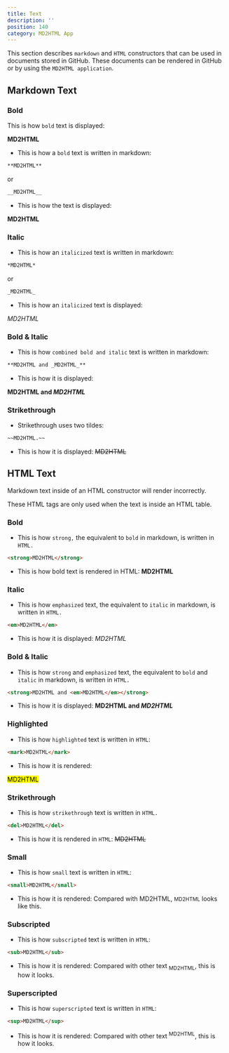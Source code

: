 ```yaml
---
title: Text
description: ''
position: 140
category: MD2HTML App
---
```


This section describes `markdown` and `HTML` constructors that can be used in documents stored in GitHub. These documents can be rendered in GitHub or by using the  `MD2HTML application`. 

## Markdown Text
### Bold
This is how `bold` text is displayed:

**MD2HTML**

* This is how a `bold` text is written in markdown:

```md
**MD2HTML**
```
or

```md
__MD2HTML__
```
* This is how the text is displayed:

__MD2HTML__

### Italic

* This is how an `italicized` text is written in markdown:

```md
*MD2HTML*
```
or

```md
_MD2HTML_
```

* This is how an `italicized` text is displayed:

_MD2HTML_

### Bold & Italic

* This is how `combined bold and italic` text is written in markdown:

```md
**MD2HTML and _MD2HTML_**
```
* This is how it is displayed:

**MD2HTML and _MD2HTML_**

### Strikethrough

* Strikethrough uses two tildes:

```md
~~MD2HTML.~~
```
* This is how it is displayed:
~~MD2HTML~~

## HTML Text

Markdown text inside of an HTML constructor will render incorrectly.

<alert type="warning">These HTML tags are only used when the text is inside an HTML table.</alert>

### Bold
* This is how `strong,` the equivalent to `bold` in markdown, is written in `HTML.`

```HTML
<strong>MD2HTML</strong>
```
* This is how bold text is rendered in HTML:
<strong>MD2HTML</strong>

### Italic 
* This is how `emphasized` text, the equivalent to `italic` in markdown, is written in `HTML.`

```HTML
<em>MD2HTML</em>
```
* This is how it is displayed:
<em>MD2HTML</em>

### Bold & Italic 
* This is how `strong` and `emphasized` text, the equivalent to `bold` and `italic` in markdown, is written in `HTML.`

```HTML
<strong>MD2HTML and <em>MD2HTML</em></strong>
```
* This is how it is displayed:
<strong>MD2HTML and <em>MD2HTML</em></strong>

### Highlighted
* This is how `highlighted` text is written in `HTML`:

```HTML
<mark>MD2HTML</mark>
```
* This is how it is rendered:

<mark>MD2HTML</mark>

### Strikethrough
* This is how `strikethrough` text is written in `HTML.`
```HTML
<del>MD2HTML</del>
```
* This is how it is rendered in `HTML`:
<del>MD2HTML</del>

### Small	
* This is how `small` text is written in `HTML`:
```HTML
<small>MD2HTML</small>
```
* This is how it is rendered:
Compared with MD2HTML, <small>MD2HTML</small> looks like this.

### Subscripted
* This is how `subscripted` text is written in `HTML`:
```HTML
<sub>MD2HTML</sub>
```
* This is how it is rendered:
Compared with other text <sub>MD2HTML</sub>, this is how it looks.

### Superscripted
* This is how `superscripted` text is written in `HTML`:
```HTML
<sup>MD2HTML</sup>
```
* This is how it is rendered:
Compared with other text <sup>MD2HTML</sup>, this is how it looks.